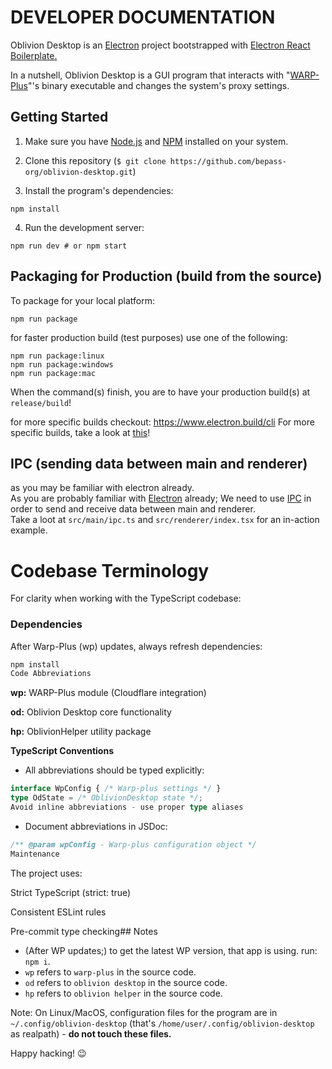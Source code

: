 # DEVELOPER DOCUMENTATION

Oblivion Desktop is an [Electron](https://www.electronjs.org/) project bootstrapped with [Electron React Boilerplate.
](https://github.com/electron-react-boilerplate/electron-react-boilerplate)

In a nutshell, Oblivion Desktop is a GUI program that interacts with "[WARP-Plus](https://github.com/bepass-org/warp-plus/)"'s binary executable and changes the system's proxy settings.

<!-- and [sing-box](https://sing-box.sagernet.org/alig) binaries. -->

## Getting Started

1. Make sure you have [Node.js](https://nodejs.org/) and [NPM](https://www.npmjs.com/) installed on your system.

2. Clone this repository (`$ git clone https://github.com/bepass-org/oblivion-desktop.git`)

3. Install the program's dependencies:

```shell
npm install
```

4. Run the development server:

```shell
npm run dev # or npm start
```

## Packaging for Production (build from the source)

To package for your local platform:

```shell
npm run package
```

for faster production build (test purposes) use one of the following:

```shell
npm run package:linux
npm run package:windows
npm run package:mac
```

When the command(s) finish, you are to have your production build(s) at `release/build`!

for more specific builds checkout: https://www.electron.build/cli
For more specific builds, take a look at [this](https://electron.build/cli)!

## IPC (sending data between main and renderer)

as you may be familiar with electron already.  
As you are probably familiar with [Electron](https://electron.build/) already;
We need to use [IPC](https://www.electronjs.org/docs/latest/tutorial/ipc) in order to send and receive data between main and renderer.  
Take a loot at `src/main/ipc.ts` and `src/renderer/index.tsx` for an in-action example.

# Codebase Terminology
For clarity when working with the TypeScript codebase:

### Dependencies
After Warp-Plus (wp) updates, always refresh dependencies:

```bash
npm install
Code Abbreviations
```

<b>wp:</b> WARP-Plus module (Cloudflare integration)

<b>od:</b> Oblivion Desktop core functionality

<b>hp:</b> OblivionHelper utility package

<b>TypeScript Conventions</b>

- All abbreviations should be typed explicitly:
```ts
interface WpConfig { /* Warp-plus settings */ }
type OdState = /* OblivionDesktop state */;
Avoid inline abbreviations - use proper type aliases
```

- Document abbreviations in JSDoc:
```ts
/** @param wpConfig - Warp-plus configuration object */
Maintenance
```
The project uses:

Strict TypeScript (strict: true)

Consistent ESLint rules

Pre-commit type checking## Notes

- (After WP updates;) to get the latest WP version, that app is using. run: `npm i`.
- `wp` refers to `warp-plus` in the source code.
- `od` refers to `oblivion desktop` in the source code.
- `hp` refers to `oblivion helper` in the source code.

Note: On Linux/MacOS, configuration files for the program are in `~/.config/oblivion-desktop` (that's `/home/user/.config/oblivion-desktop` as realpath) - **do not touch these files.**

Happy hacking! 😉
